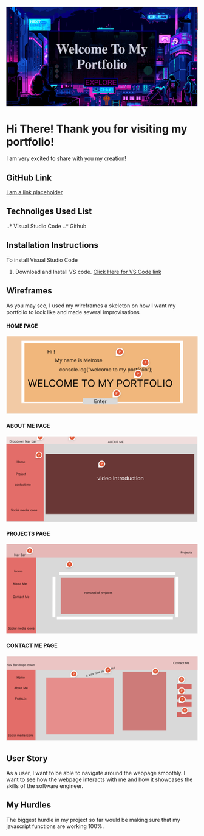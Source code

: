 ![Browser Home Page](homePage.png)

# Hi There! Thank you for visiting my portfolio!

I am very excited to share with you my creation!

## GitHub Link
[I am a link placeholder](#)

## Technoliges Used List
..* Visual Studio Code
..* Github

## Installation Instructions
To install Visual Studio Code
1. Download and Install VS code. 
[Click Here for VS Code link](https://code.visualstudio.com/Download)

## Wireframes
As you may see, I used my wireframes a skeleton on how I want my portfolio to look like and made several improvisations

#### HOME PAGE
![wireframeHome](home-wireframe.png)

#### ABOUT ME PAGE
![wireframeAboutMe](Aboutme-wireframe.png) 

#### PROJECTS PAGE
![wireframeProjects](projects-wireframe.png)

#### CONTACT ME PAGE
![wireframeContactMe](contactMe-wireframe.png)

## User Story
As a user, I want to be able to navigate around the webpage smoothly. I want to see how the webpage interacts with me and how it showcases the skills of the software engineer. 

## My Hurdles
The biggest hurdle in my project so far would be making sure that my javascript functions are working 100%.